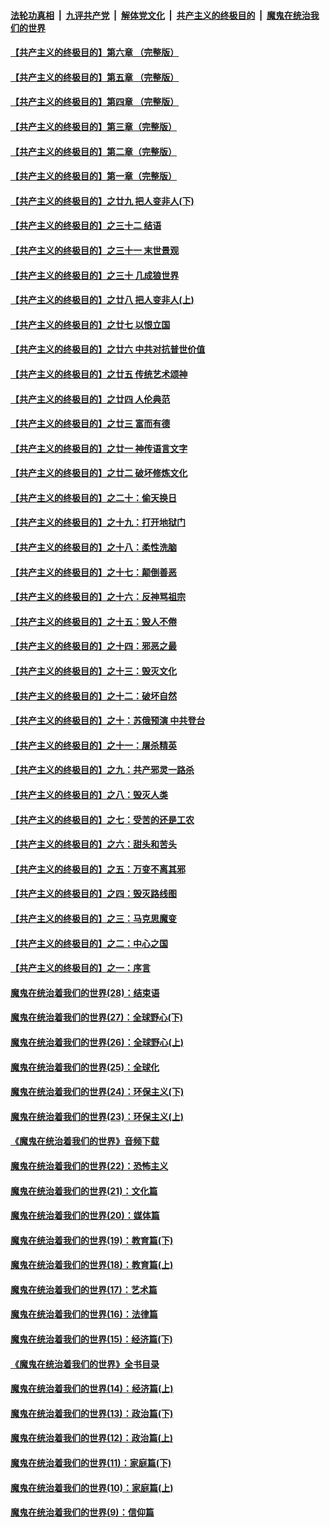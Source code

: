 ####  [法轮功真相](../../../../basic/blob/master/README.md?t=10301239) &nbsp;|&nbsp; [九评共产党](../../../../9ping.md/blob/master/README.md?t=10301239) &nbsp;|&nbsp; [解体党文化](../../../../jtdwh.md/blob/master/README.md?t=10301239)  &nbsp;|&nbsp; [共产主义的终极目的](../../../../gczydzjmd.md/blob/master/README.md?t=10301239) &nbsp;|&nbsp; [魔鬼在统治我们的世界](../../../../mgztzwmdsj.md/blob/master/README.md?t=10301239) 

#### [【共产主义的终极目的】第六章 （完整版）](../pages/nsc422/n11428913.md?t=10301239) 

#### [【共产主义的终极目的】第五章 （完整版）](../pages/nsc422/n11428912.md?t=10301239) 

#### [【共产主义的终极目的】第四章 （完整版）](../pages/nsc422/n11428907.md?t=10301239) 

#### [【共产主义的终极目的】第三章（完整版）](../pages/nsc422/n11428848.md?t=10301239) 

#### [【共产主义的终极目的】第二章（完整版）](../pages/nsc422/n11428831.md?t=10301239) 

#### [【共产主义的终极目的】第一章（完整版）](../pages/nsc422/n11417651.md?t=10301239) 

#### [【共产主义的终极目的】之廿九 把人变非人(下)](../pages/nsc422/n11344140.md?t=10301239) 

#### [【共产主义的终极目的】之三十二 结语](../pages/nsc422/n11360535.md?t=10301239) 

#### [【共产主义的终极目的】之三十一 末世景观](../pages/nsc422/n11351129.md?t=10301239) 

#### [【共产主义的终极目的】之三十 几成狼世界](../pages/nsc422/n11348280.md?t=10301239) 

#### [【共产主义的终极目的】之廿八 把人变非人(上)](../pages/nsc422/n11340492.md?t=10301239) 

#### [【共产主义的终极目的】之廿七 以恨立国](../pages/nsc422/n11336944.md?t=10301239) 

#### [【共产主义的终极目的】之廿六 中共对抗普世价值](../pages/nsc422/n11324785.md?t=10301239) 

#### [【共产主义的终极目的】之廿五 传统艺术颂神](../pages/nsc422/n11296396.md?t=10301239) 

#### [【共产主义的终极目的】之廿四 人伦典范](../pages/nsc422/n11296397.md?t=10301239) 

#### [【共产主义的终极目的】之廿三 富而有德](../pages/nsc422/n11283598.md?t=10301239) 

#### [【共产主义的终极目的】之廿一 神传语言文字](../pages/nsc422/n11263265.md?t=10301239) 

#### [【共产主义的终极目的】之廿二 破坏修炼文化](../pages/nsc422/n11245728.md?t=10301239) 

#### [【共产主义的终极目的】之二十：偷天换日](../pages/nsc422/n11238846.md?t=10301239) 

#### [【共产主义的终极目的】之十九：打开地狱门](../pages/nsc422/n11206376.md?t=10301239) 

#### [【共产主义的终极目的】之十八：柔性洗脑](../pages/nsc422/n11199994.md?t=10301239) 

#### [【共产主义的终极目的】之十七：颠倒善恶](../pages/nsc422/n11179782.md?t=10301239) 

#### [【共产主义的终极目的】之十六：反神骂祖宗](../pages/nsc422/n11166798.md?t=10301239) 

#### [【共产主义的终极目的】之十五：毁人不倦](../pages/nsc422/n11166792.md?t=10301239) 

#### [【共产主义的终极目的】之十四：邪恶之最](../pages/nsc422/n11150249.md?t=10301239) 

#### [【共产主义的终极目的】之十三：毁灭文化](../pages/nsc422/n11135227.md?t=10301239) 

#### [【共产主义的终极目的】之十二：破坏自然](../pages/nsc422/n11135214.md?t=10301239) 

#### [【共产主义的终极目的】之十：苏俄预演 中共登台](../pages/nsc422/n11118424.md?t=10301239) 

#### [【共产主义的终极目的】之十一：屠杀精英](../pages/nsc422/n11118442.md?t=10301239) 

#### [【共产主义的终极目的】之九：共产邪灵一路杀](../pages/nsc422/n11114139.md?t=10301239) 

#### [【共产主义的终极目的】之八：毁灭人类](../pages/nsc422/n11108503.md?t=10301239) 

#### [【共产主义的终极目的】之七：受苦的还是工农](../pages/nsc422/n11101809.md?t=10301239) 

#### [【共产主义的终极目的】之六：甜头和苦头](../pages/nsc422/n11096971.md?t=10301239) 

#### [【共产主义的终极目的】之五：万变不离其邪](../pages/nsc422/n11091285.md?t=10301239) 

#### [【共产主义的终极目的】之四：毁灭路线图](../pages/nsc422/n11086284.md?t=10301239) 

#### [【共产主义的终极目的】之三：马克思魔变](../pages/nsc422/n11061941.md?t=10301239) 

#### [【共产主义的终极目的】之二：中心之国](../pages/nsc422/n11047728.md?t=10301239) 

#### [【共产主义的终极目的】之一：序言](../pages/nsc422/n11086077.md?t=10301239) 

#### [魔鬼在统治着我们的世界(28)：结束语](../pages/nsc422/n10936246.md?t=10301239) 

#### [魔鬼在统治着我们的世界(27)：全球野心(下)](../pages/nsc422/n10928319.md?t=10301239) 

#### [魔鬼在统治着我们的世界(26)：全球野心(上)](../pages/nsc422/n10900318.md?t=10301239) 

#### [魔鬼在统治着我们的世界(25)：全球化](../pages/nsc422/n10788205.md?t=10301239) 

#### [魔鬼在统治着我们的世界(24)：环保主义(下)](../pages/nsc422/n10695307.md?t=10301239) 

#### [魔鬼在统治着我们的世界(23)：环保主义(上)](../pages/nsc422/n10688613.md?t=10301239) 

#### [《魔鬼在统治着我们的世界》音频下载](../pages/nsc422/n10635553.md?t=10301239) 

#### [魔鬼在统治着我们的世界(22)：恐怖主义](../pages/nsc422/n10614727.md?t=10301239) 

#### [魔鬼在统治着我们的世界(21)：文化篇](../pages/nsc422/n10597706.md?t=10301239) 

#### [魔鬼在统治着我们的世界(20)：媒体篇](../pages/nsc422/n10586579.md?t=10301239) 

#### [魔鬼在统治着我们的世界(19)：教育篇(下)](../pages/nsc422/n10564808.md?t=10301239) 

#### [魔鬼在统治着我们的世界(18)：教育篇(上)](../pages/nsc422/n10526970.md?t=10301239) 

#### [魔鬼在统治着我们的世界(17)：艺术篇](../pages/nsc422/n10499093.md?t=10301239) 

#### [魔鬼在统治着我们的世界(16)：法律篇](../pages/nsc422/n10485969.md?t=10301239) 

#### [魔鬼在统治着我们的世界(15)：经济篇(下)](../pages/nsc422/n10469975.md?t=10301239) 

#### [《魔鬼在统治着我们的世界》全书目录](../pages/nsc422/n10464261.md?t=10301239) 

#### [魔鬼在统治着我们的世界(14)：经济篇(上)](../pages/nsc422/n10457370.md?t=10301239) 

#### [魔鬼在统治着我们的世界(13)：政治篇(下)](../pages/nsc422/n10448270.md?t=10301239) 

#### [魔鬼在统治着我们的世界(12)：政治篇(上)](../pages/nsc422/n10444576.md?t=10301239) 

#### [魔鬼在统治着我们的世界(11)：家庭篇(下)](../pages/nsc422/n10440961.md?t=10301239) 

#### [魔鬼在统治着我们的世界(10)：家庭篇(上)](../pages/nsc422/n10435448.md?t=10301239) 

#### [魔鬼在统治着我们的世界(9)：信仰篇](../pages/nsc422/n10432159.md?t=10301239) 

